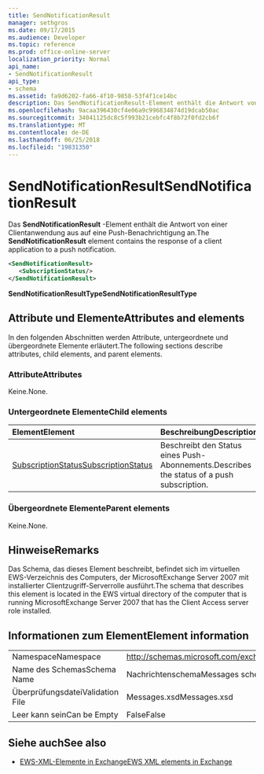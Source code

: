 ```yaml
---
title: SendNotificationResult
manager: sethgros
ms.date: 09/17/2015
ms.audience: Developer
ms.topic: reference
ms.prod: office-online-server
localization_priority: Normal
api_name:
- SendNotificationResult
api_type:
- schema
ms.assetid: fa9d6202-fa66-4f10-9858-53f4f1ce14bc
description: Das SendNotificationResult-Element enthält die Antwort von einer Clientanwendung aus auf eine Push-Benachrichtigung an.
ms.openlocfilehash: 9acaa396430cf4e06a9c996834874d19dcab50ac
ms.sourcegitcommit: 34041125dc8c5f993b21cebfc4f8b72f0fd2cb6f
ms.translationtype: MT
ms.contentlocale: de-DE
ms.lasthandoff: 06/25/2018
ms.locfileid: "19831350"
---
```

# <a name="sendnotificationresult"></a><span data-ttu-id="c68c3-103">SendNotificationResult</span><span class="sxs-lookup"><span data-stu-id="c68c3-103">SendNotificationResult</span></span>

<span data-ttu-id="c68c3-104">Das **SendNotificationResult** -Element enthält die Antwort von einer Clientanwendung aus auf eine Push-Benachrichtigung an.</span><span class="sxs-lookup"><span data-stu-id="c68c3-104">The **SendNotificationResult** element contains the response of a client application to a push notification.</span></span> 
  
```xml
<SendNotificationResult>
   <SubscriptionStatus/>
</SendNotificationResult>
```

 <span data-ttu-id="c68c3-105">**SendNotificationResultType**</span><span class="sxs-lookup"><span data-stu-id="c68c3-105">**SendNotificationResultType**</span></span>
## <a name="attributes-and-elements"></a><span data-ttu-id="c68c3-106">Attribute und Elemente</span><span class="sxs-lookup"><span data-stu-id="c68c3-106">Attributes and elements</span></span>

<span data-ttu-id="c68c3-107">In den folgenden Abschnitten werden Attribute, untergeordnete und übergeordnete Elemente erläutert.</span><span class="sxs-lookup"><span data-stu-id="c68c3-107">The following sections describe attributes, child elements, and parent elements.</span></span>
  
### <a name="attributes"></a><span data-ttu-id="c68c3-108">Attribute</span><span class="sxs-lookup"><span data-stu-id="c68c3-108">Attributes</span></span>

<span data-ttu-id="c68c3-109">Keine.</span><span class="sxs-lookup"><span data-stu-id="c68c3-109">None.</span></span>
  
### <a name="child-elements"></a><span data-ttu-id="c68c3-110">Untergeordnete Elemente</span><span class="sxs-lookup"><span data-stu-id="c68c3-110">Child elements</span></span>

|<span data-ttu-id="c68c3-111">**Element**</span><span class="sxs-lookup"><span data-stu-id="c68c3-111">**Element**</span></span>|<span data-ttu-id="c68c3-112">**Beschreibung**</span><span class="sxs-lookup"><span data-stu-id="c68c3-112">**Description**</span></span>|
|:-----|:-----|
|[<span data-ttu-id="c68c3-113">SubscriptionStatus</span><span class="sxs-lookup"><span data-stu-id="c68c3-113">SubscriptionStatus</span></span>](subscriptionstatus.md) <br/> |<span data-ttu-id="c68c3-114">Beschreibt den Status eines Push-Abonnements.</span><span class="sxs-lookup"><span data-stu-id="c68c3-114">Describes the status of a push subscription.</span></span>  <br/> |
   
### <a name="parent-elements"></a><span data-ttu-id="c68c3-115">Übergeordnete Elemente</span><span class="sxs-lookup"><span data-stu-id="c68c3-115">Parent elements</span></span>

<span data-ttu-id="c68c3-116">Keine.</span><span class="sxs-lookup"><span data-stu-id="c68c3-116">None.</span></span>
  
## <a name="remarks"></a><span data-ttu-id="c68c3-117">Hinweise</span><span class="sxs-lookup"><span data-stu-id="c68c3-117">Remarks</span></span>

<span data-ttu-id="c68c3-118">Das Schema, das dieses Element beschreibt, befindet sich im virtuellen EWS-Verzeichnis des Computers, der MicrosoftExchange Server 2007 mit installierter Clientzugriff-Serverrolle ausführt.</span><span class="sxs-lookup"><span data-stu-id="c68c3-118">The schema that describes this element is located in the EWS virtual directory of the computer that is running MicrosoftExchange Server 2007 that has the Client Access server role installed.</span></span>
  
## <a name="element-information"></a><span data-ttu-id="c68c3-119">Informationen zum Element</span><span class="sxs-lookup"><span data-stu-id="c68c3-119">Element information</span></span>

|||
|:-----|:-----|
|<span data-ttu-id="c68c3-120">Namespace</span><span class="sxs-lookup"><span data-stu-id="c68c3-120">Namespace</span></span>  <br/> |http://schemas.microsoft.com/exchange/services/2006/messages  <br/> |
|<span data-ttu-id="c68c3-121">Name des Schemas</span><span class="sxs-lookup"><span data-stu-id="c68c3-121">Schema Name</span></span>  <br/> |<span data-ttu-id="c68c3-122">Nachrichtenschema</span><span class="sxs-lookup"><span data-stu-id="c68c3-122">Messages schema</span></span>  <br/> |
|<span data-ttu-id="c68c3-123">Überprüfungsdatei</span><span class="sxs-lookup"><span data-stu-id="c68c3-123">Validation File</span></span>  <br/> |<span data-ttu-id="c68c3-124">Messages.xsd</span><span class="sxs-lookup"><span data-stu-id="c68c3-124">Messages.xsd</span></span>  <br/> |
|<span data-ttu-id="c68c3-125">Leer kann sein</span><span class="sxs-lookup"><span data-stu-id="c68c3-125">Can be Empty</span></span>  <br/> |<span data-ttu-id="c68c3-126">False</span><span class="sxs-lookup"><span data-stu-id="c68c3-126">False</span></span>  <br/> |
   
## <a name="see-also"></a><span data-ttu-id="c68c3-127">Siehe auch</span><span class="sxs-lookup"><span data-stu-id="c68c3-127">See also</span></span>



- [<span data-ttu-id="c68c3-128">EWS-XML-Elemente in Exchange</span><span class="sxs-lookup"><span data-stu-id="c68c3-128">EWS XML elements in Exchange</span></span>](ews-xml-elements-in-exchange.md)

